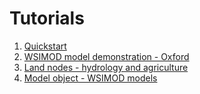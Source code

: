 # Tutorials

1. [Quickstart](./demo/scripts/quickstart_demo.py)
2. [WSIMOD model demonstration - Oxford](./demo/scripts/oxford_demo.py)
3. [Land nodes - hydrology and agriculture](./demo/scripts/land_demo.py)
4. [Model object - WSIMOD models](wsimod_models.md)

